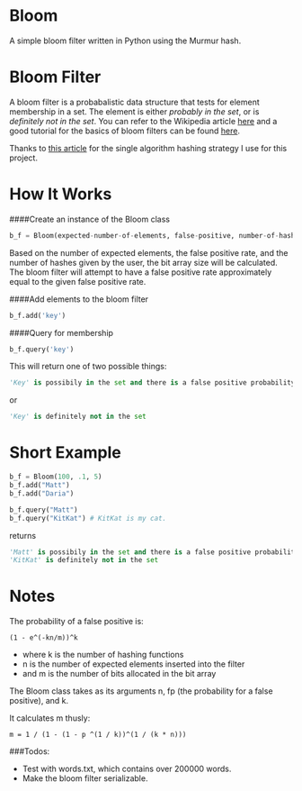 Bloom
============

A simple bloom filter written in Python using the Murmur hash.

Bloom Filter
======

A bloom filter is a probabalistic data structure that tests for element membership in a set. The element is either *probably in the set*, or is *definitely not in the set*. You can refer to the Wikipedia article [here](http://en.wikipedia.org/wiki/Bloom_filter) and a good tutorial for the basics of bloom filters can be found [here](http://billmill.org/bloomfilter-tutorial/). 

Thanks to [this article](http://ilyasterin.com/blog/2010/02/implementing-bloom-filter-with-a-murmur-hash-function.html) for the single algorithm hashing strategy I use for this project.

How It Works
======

####Create an instance of the Bloom class

```python
b_f = Bloom(expected-number-of-elements, false-positive, number-of-hashes)
```

Based on the number of expected elements, the false positive rate, and the number of hashes given by the user, the bit array size will be calculated. The bloom filter will attempt to have a false positive rate approximately equal to the given false positive rate.

####Add elements to the bloom filter

```python
b_f.add('key')
```

####Query for membership

```python
b_f.query('key')
```

This will return one of two possible things:

```python
'Key' is possibily in the set and there is a false positive probability of calculated-false-positive-rate
```
or

```python
'Key' is definitely not in the set
```

Short Example
======

```python
b_f = Bloom(100, .1, 5)
b_f.add("Matt")
b_f.add("Daria")

b_f.query("Matt")
b_f.query("KitKat") # KitKat is my cat.
```
returns

```python
'Matt' is possibily in the set and there is a false positive probability of 0.100925190275
'KitKat' is definitely not in the set
```

Notes
======
    
The probability of a false positive is:
    
```(1 - e^(-kn/m))^k```

* where k is the number of hashing functions
* n is the number of expected elements inserted into the filter
* and m is the number of bits allocated in the bit array

The Bloom class takes as its arguments n, fp (the probability for a false positive), and k. 

It calculates m thusly:

``` m = 1 / (1 - (1 - p ^(1 / k))^(1 / (k * n))) ```

###Todos:
* Test with words.txt, which contains over 200000 words.
* Make the bloom filter serializable. 
